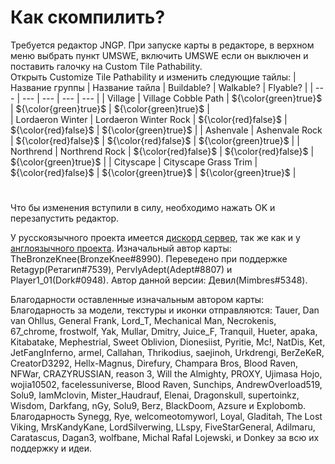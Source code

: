 # Как скомпилить?
Требуется редактор JNGP. При запуске карты в редакторе, в верхном меню выбрать пункт UMSWE, включить UMSWE если он выключен и поставить галочку на Custom Tile Pathability. \
Открыть Customize Tile Pathability и изменить следующие тайлы:
| Название группы  | Название тайла        | Buildable?            | Walkable?             | Flyable?              |
| ---              | ---                   | ---                   | ---                   | ---                   |
| Village          | Village Cobble Path   | ${\color{green}true}$ | ${\color{green}true}$ | ${\color{green}true}$ |                  
| Lordaeron Winter | Lordaeron Winter Rock | ${\color{red}false}$  | ${\color{red}false}$  | ${\color{green}true}$ |
| Ashenvale        | Ashenvale Rock        | ${\color{red}false}$  | ${\color{red}false}$  | ${\color{green}true}$ | 
| Northrend        | Northrend Rock        | ${\color{red}false}$  | ${\color{red}false}$  | ${\color{green}true}$ |
| Cityscape        | Cityscape Grass Trim  | ${\color{red}false}$  | ${\color{green}true}$ | ${\color{green}true}$ |
#
Что бы изменения вступили в силу, необходимо нажать OK и перезапустить редактор.


У русскоязычного проекта имеется [дискорд сервер](https://discord.gg/nym7e5BTnE), так же как и у [англоязычного проекта](https://discord.gg/UA3pmjMhsu). Изначальный автор карты: TheBronzeKnee(BronzeKnee#8990). Переведено при поддержке Retagyp(Ретагип#7539), PervlyAdept(Adept#8807) и Player1_01(Dork#0948). Автор данной версии: Девил(Mimbres#5348).


Благодарности оставленные изначальным автором карты: \
Благодарность за модели, текстуры и иконки отправляются: Tauer, Dan van Ohllus, General Frank, Lord_T, Mechanical Man, Necrokenis, 67_chrome, frostwolf, Yak, Mullar, Dmitry, Juice_F, Tranquil, Hueter, apaka, Kitabatake, Mephestrial, Sweet Oblivion, Dionesiist, Pyritie, Mc!, NatDis, Ket, JetFangInferno, armel, Callahan, Thrikodius, saejinoh, Urkdrengi, BerZeKeR, CreatorD3292, Hellx-Magnus, Direfury, Champara Bros, Blood Raven, NFWar, CRAZYRUSSIAN, reason 3, Will the Almighty, PROXY, Ujimasa Hojo, wojia10502,  facelessuniverse, Blood Raven, Sunchips,  AndrewOverload519, Solu9, IamMclovin, Mister_Haudrauf, Elenai, Dragonskull, supertoinkz, Wisdom, Darkfang, nGy, Solu9, Berz, BlackDoom, Azsure и Explobomb. \
Благодарность Synegg, Rye, welcomeotomyworl, Loyal, Gladitah, The Lost Viking, MrsKandyKane, LordSilverwing, LLspy, FiveStarGeneral, Adilmaru, Caratascus, Dagan3, wolfbane, Michal Rafal Lojewski, и Donkey за всю их поддержку и идеи.